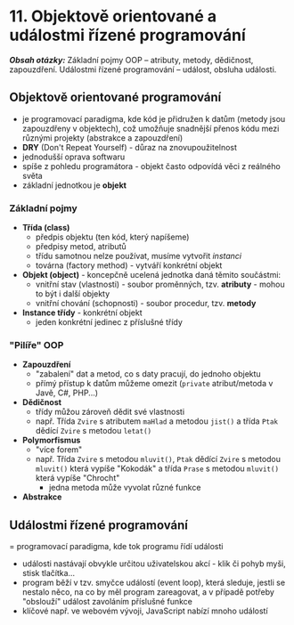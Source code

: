 # 11. Objektově orientované a událostmi řízené programování

***Obsah otázky:*** Základní pojmy OOP – atributy, metody, dědičnost, zapouzdření. Událostmi řízené programování – událost, obsluha události.  

## Objektově orientované programování
- je programovací paradigma, kde kód je přidružen k datům (metody jsou zapouzdřeny v objektech), což umožňuje snadnější přenos kódu mezi různými projekty (abstrakce a zapouzdření)
- **DRY** (Don't Repeat Yourself) - důraz na znovupoužitelnost
- jednodušší oprava softwaru
- spíše z pohledu programátora - objekt často odpovídá věci z reálného světa 
- základní jednotkou je **objekt**

### Základní pojmy
- **Třída (class)** 
	- předpis objektu (ten kód, který napíšeme)
	- předpisy metod, atributů
	- třídu samotnou nelze používat, musíme vytvořit *instanci*
	- továrna (factory method) - vytváří konkrétní objekt
- **Objekt (object)** - koncepčně ucelená jednotka daná těmito součástmi:
	- vnitřní stav (vlastnosti) - soubor proměnných, tzv. **atributy** - mohou to být i další objekty
	- vnitřní chování (schopnosti) - soubor procedur, tzv. **metody**
- **Instance třídy** - konkrétní objekt
	- jeden konkrétní jedinec z příslušné třídy

### "Pilíře" OOP
- **Zapouzdření**
	- "zabalení" dat a metod, co s daty pracují, do jednoho objektu
	- přímý přístup k datům můžeme omezit (`private` atribut/metoda v Javě, C#, PHP...)
- **Dědičnost**
	- třídy můžou zároveň dědit své vlastnosti
	- např. Třída `Zvire` s atributem `maHlad` a metodou `jist()` a třída `Ptak` dědící `Zvire` s metodou `letat()`
- **Polymorfismus**
	- "více forem"
	- např. Třída `Zvire` s metodou `mluvit()`, `Ptak` dědící `Zvire` s metodou `mluvit()` která vypíše "Kokodák" a třída `Prase` s metodou `mluvit()` která vypíše "Chrocht"
		- jedna metoda může vyvolat různé funkce
- **Abstrakce**

## Událostmi řízené programování
= programovací paradigma, kde tok programu řídí události
- události nastávají obvykle určitou uživatelskou akcí - klik či pohyb myši, stisk tlačítka...
- program běží v tzv. smyčce událostí (event loop), která sleduje, jestli se nestalo něco, na co by měl program zareagovat, a v případě potřeby "obslouží" událost zavoláním příslušné funkce
- klíčové např. ve webovém vývoji, JavaScript nabízí mnoho událostí